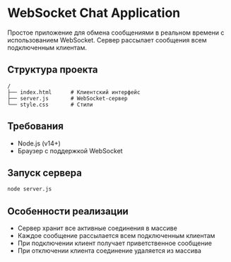 # WebSocket Chat Application

Простое приложение для обмена сообщениями в реальном времени с использованием WebSocket. Сервер рассылает сообщения всем подключенным клиентам.

## Структура проекта
```
/
├── index.html      # Клиентский интерфейс
├── server.js       # WebSocket-сервер
└── style.css       # Стили
```

## Требования
- Node.js (v14+)
- Браузер с поддержкой WebSocket

## Запуск сервера
```bash
node server.js
```
## Особенности реализации
- Сервер хранит все активные соединения в массиве
- Каждое сообщение рассылается всем подключенным клиентам
- При подключении клиент получает приветственное сообщение
- При отключении клиента соединение удаляется из массива

